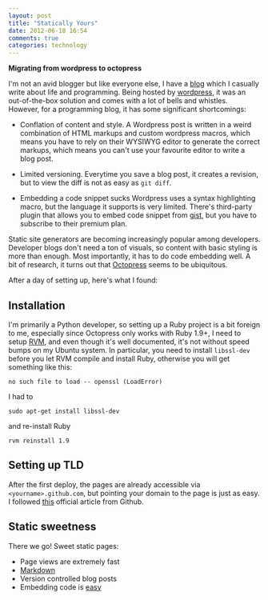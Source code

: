 ```yaml
---
layout: post
title: "Statically Yours"
date: 2012-06-18 16:54
comments: true
categories: technology
---
```


**Migrating from wordpress to octopress**

I'm not an avid blogger but like everyone else, I have a [blog](http://reminiscential.wordpress.com) which I casually write about life and programming. Being hosted by [wordpress](http://wordpress.org), it was an out-of-the-box solution and comes with a lot of bells and whistles. However, for a programming blog, it has some significant shortcomings:

*  Conflation of content and style.
   A Wordpress post is written in a weird combination of HTML markups and custom wordpress macros, which means you have to rely on their WYSIWYG editor to generate the correct markups, which means you can't use your favourite editor to write a blog post.

*  Limited versioning.
   Everytime you save a blog post, it creates a revision, but to view the diff is not as easy as `git diff`.

*  Embedding a code snippet sucks
   Wordpress uses a syntax highlighting macro, but the language it supports is very limited. There's third-party plugin that allows you to embed code snippet from [gist](http://gist.github.com), but you have to subscribe to their premium plan.

Static site generators are becoming increasingly popular among developers. Developer blogs don't need a ton of visuals, so content with basic styling is more than enough. Most importantly, it has to do code embedding well. A bit of research, it turns out that [Octopress](octopress.org) seems to be ubiquitous.

After a day of setting up, here's what I found:

## Installation

I'm primarily a Python developer, so setting up a Ruby project is a bit foreign to me, especially since Octopress only works with Ruby 1.9+, I need to setup [RVM](http://rvm.io), and even though it's well documented, it's not without speed bumps on my Ubuntu system. In particular, you need to install `libssl-dev` before you let RVM compile and install Ruby, otherwise you will get something like this:

```
no such file to load -- openssl (LoadError)
```

I had to 
```
sudo apt-get install libssl-dev
```

and re-install Ruby
```
rvm reinstall 1.9
```

## Setting up TLD

After the first deploy, the pages are already accessible via `<yourname>.github.com`, but pointing your domain to the page is just as easy. I followed [this](https://help.github.com/articles/setting-up-a-custom-domain-with-pages) official article from Github.

## Static sweetness

There we go! Sweet static pages:

* Page views are extremely fast
* [Markdown](http://daringfireball.net/projects/markdown/syntax)
* Version controlled blog posts
* Embedding code is [easy](http://octopress.org/docs/blogging/code/)
